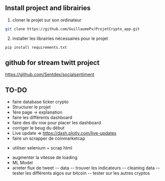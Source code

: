 ## Install project and librairies

1) cloner le projet sur son ordinateur

```bash
git clone https://github.com/GuillaumePv/ProjetCrypto_app.git
```
2) installer les librairies nécessaires pour le projet

```bash
pip install requirements.txt
```

## github for stream twitt project
https://github.com/Sentdex/socialsentiment


## TO-DO
* faire database ticker crypto
* Structurer le projet 
* 1ère page -> explanation
* faire les différents dashboard
* faire des div row pour placer les dashboard
* corriger le beug du début
* Live update => https://dash.plotly.com/live-updates
* faire un scrapper de coinmarketcap
- utiliser selenium + scrap html
* augmenter la vitesse de loading
* ML Model 
* arreter flux de tweet
-- data
-- trouver les indicateurs
-- cleaning data
-- tester les différents algos sur bitcoin
-- tester sur les autres cryptos